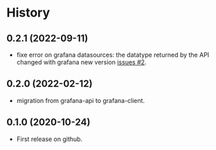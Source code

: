 # History

## 0.2.1 (2022-09-11)
* fixe error on grafana datasources: the datatype returned by the API changed with grafana new version [issues #2](../../issues/2).

## 0.2.0 (2022-02-12)
* migration from grafana-api to grafana-client.
  
## 0.1.0 (2020-10-24)

* First release on github.

